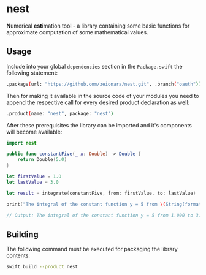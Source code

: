 # nest

**N**umerical **est**imation tool - a library containing some basic functions for approximate computation of some mathematical values.

## Usage

Include into your global `dependencies` section in the `Package.swift` the following statement: 

```sh
.package(url: "https://github.com/zeionara/nest.git", .branch("oauth"))
```

Then for making it available in the source code of your modules you need to append the respective call for every desired product declaration as well:

```sh
.product(name: "nest", package: "nest")
```

After these prerequisites the library can be imported and it's components will become available:

```swift
import nest

public func constantFive(_ x: Double) -> Double {
    return Double(5.0)
}

let firstValue = 1.0
let lastValue = 3.0

let result = integrate(constantFive, from: firstValue, to: lastValue)

print("The integral of the constant function y = 5 from \(String(format: "%.3f", firstValue)) to \(String(format: "%.3f", lastValue)) is equal to \(String(format: "%.3f", result))!")

// Output: The integral of the constant function y = 5 from 1.000 to 3.000 is equal to 10.000!
```

## Building

The following command must be executed for packaging the library contents:

```sh
swift build --product nest
```

